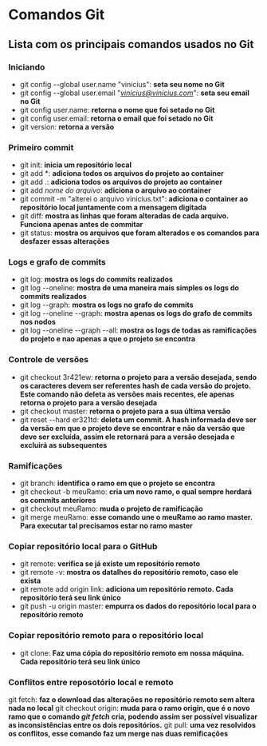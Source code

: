 # Comandos Git
## Lista com os principais comandos usados no Git
### Iniciando
* git config --global user.name "vinicius": **seta seu nome no Git**
* git config --global user.email "*vinicius@vinicius.com*": **seta seu email no Git**
* git config user.name: **retorna o nome que foi setado no Git**
* git config user.email: **retorna o email que foi setado no Git**
* git version: **retorna a versão**

### Primeiro commit
* git init: **inicia um repositório local**
* git add *: **adiciona todos os arquivos do projeto ao container**
* git add .: **adiciona todos os arquivos do projeto ao container**
* git add *nome do arquivo*: **adiciona o arquivo ao container**
* git commit -m "alterei o arquivo vinicius.txt": **adiciona o container ao repositório local juntamente com a mensagem digitada**
* git diff: **mostra as linhas que foram alteradas de cada arquivo. Funciona apenas antes de commitar**
* git status: **mostra os arquivos que foram alterados e os comandos para desfazer essas alterações**

### Logs e grafo de commits
* git log: **mostra os logs do commits realizados**
* git log --oneline: **mostra de uma maneira mais simples os logs do commits realizados**
* git log --graph: **mostra os logs no grafo de commits**
* git log --oneline --graph: **mostra apenas os logs do grafo de commits nos nodos**
* git log --oneline --graph --all: **mostra os logs de todas as ramificações do projeto e nao apenas a que o projeto se encontra**

### Controle de versões
* git checkout 3r421ew: **retorna o projeto para a versão desejada, sendo os caracteres devem ser referentes hash de cada versão do projeto. Este comando não deleta as versões mais recentes, ele apenas retorna o projeto para a versão desejada**
* git checkout master: **retorna o projeto para a sua última versão**
* git reset --hard er321td: **deleta um commit. A hash informada deve ser da versão em que o projeto deve se encontrar e não da versão que deve ser excluída, assim ele retornará para a versão desejada e excluirá as subsequentes**

### Ramificações
* git branch: **identifica o ramo em que o projeto se encontra**
* git checkout -b meuRamo: **cria um novo ramo, o qual sempre herdará os commits anteriores**
* git checkout meuRamo: **muda o projeto de ramificação**
* git merge meuRamo: **esse comando une o meuRamo ao ramo master. Para executar tal precisamos estar no ramo master**

### Copiar repositório local para o GitHub
* git remote: **verifica se já existe um repositório remoto**
* git remote -v: **mostra os datalhes do repositório remoto, caso ele exista**
* git remote add origin link: **adiciona um repositório remoto. Cada repositório terá seu link único**
* git push -u origin master: **empurra os dados do repositório local para o repositório remoto**

### Copiar repositório remoto para o repositório local
* git clone: **Faz uma cópia do repositório remoto em nossa máquina. Cada repositório terá seu link único**

### Conflitos entre reposotório local e remoto
git fetch: **faz o download das alterações no repositório remoto sem altera nada no local**
git checkout origin: **muda para o ramo origin, que é o novo ramo que o comando *git fetch* cria, podendo assim ser possível visualizar as inconsistências entre os dois repositórios.**
git pull: **uma vez resolvidos os conflitos, esse comando faz um merge nas duas remificações**
